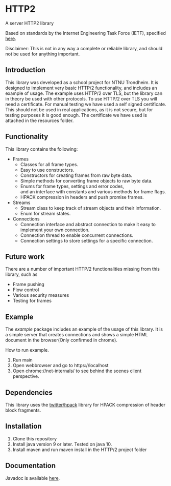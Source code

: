 # HTTP2
A server HTTP2 library

Based on standards by the Internet Engineering Task Force (IETF), specified [here](https://tools.ietf.org/html/rfc7540).

Disclaimer: This is not in any way a complete or reliable library, and should not be used for anything important.

## Introduction
This library was developed as a school project for NTNU Trondheim. 
It is designed to implement very basic HTTP/2 functionality, and includes an example of usage.
The example uses HTTP/2 over TLS, but the library can in theory be used with other protocols.
To use HTTP/2 over TLS you will need a certificate. For manual testing we have used a self signed certificate. 
This should not be used in real applications, as it is not secure, but for testing purposes it is good enough.
The certificate we have used is attached in the resources folder.

## Functionality
This library contains the following:
* Frames
    * Classes for all frame types.
    * Easy to use constructors.
    * Constructors for creating frames from raw byte data.
    * Simple methods for converting frame objects to raw byte data.
    * Enums for frame types, settings and error codes, \
      and an interface with constants and various methods for frame flags.
    * HPACK compression in headers and push promise frames. 
* Streams
    * Stream class to keep track of stream objects and their information.
    * Enum for stream states.
* Connections
    * Connection interface and abstract connection to make it easy to implement your own connection.
    * Connection thread to enable concurrent connections.
    * Connection settings to store settings for a specific connection.

## Future work
There are a number of important HTTP/2 functionalities missing from this library, such as
* Frame pushing
* Flow control
* Various security measures
* Testing for frames


## Example
The _example_ package includes an example of the usage of this library. 
It is a simple server that creates connections and shows a simple HTML document in the browser(Only confirmed in chrome).

How to run example.
1. Run main
2. Open webbrowser and go to https://localhost
3. Open chrome://net-internals/ to see behind the scenes client perspective.

## Dependencies
This library uses the [twitter/hpack](https://github.com/twitter/hpack) library for HPACK compression of header block fragments. 

## Installation
1. Clone this repository
2. Install java version 9 or later. Tested on java 10.
2. Install maven and run maven install in the HTTP/2 project folder


## Documentation
Javadoc is available [here](https://rolv-arild.github.io/HTTP2/docs/overview-summary.html).